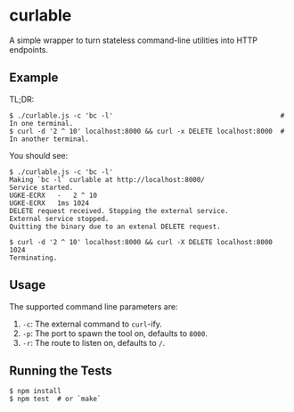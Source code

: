 # curlable

A simple wrapper to turn stateless command-line utilities into HTTP endpoints.

## Example

TL;DR:

```
$ ./curlable.js -c 'bc -l'                                          # In one terminal.
$ curl -d '2 ^ 10' localhost:8000 && curl -x DELETE localhost:8000  # In another terminal.
```

You should see:

```
$ ./curlable.js -c 'bc -l'
Making `bc -l` curlable at http://localhost:8000/
Service started.
UGKE-ECRX	-	2 ^ 10
UGKE-ECRX	1ms	1024
DELETE request received. Stopping the external service.
External service stopped.
Quitting the binary due to an extenal DELETE request.
```

```
$ curl -d '2 ^ 10' localhost:8000 && curl -X DELETE localhost:8000
1024
Terminating.
```

## Usage

The supported command line parameters are:

1. `-c`: The external command to `curl`-ify.
2. `-p`: The port to spawn the tool on, defaults to `8000`.
3. `-r`: The route to listen on, defaults to `/`.

## Running the Tests

```
$ npm install
$ npm test  # or `make`
```
